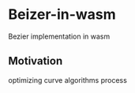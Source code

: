 # Beizer-in-wasm
 Bezier implementation in wasm

## Motivation
 optimizing curve algorithms process


